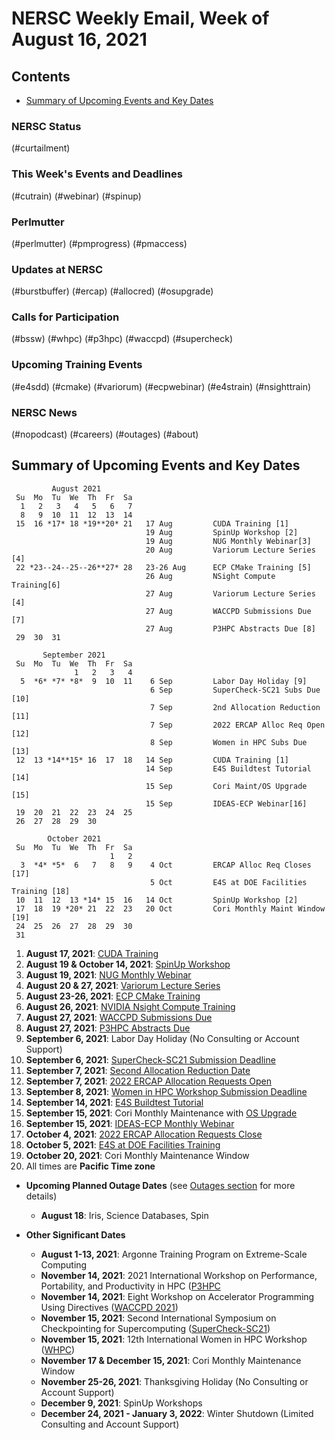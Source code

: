 # NERSC Weekly Email, Week of August 16, 2021 <a name="top"></a> #

## Contents ## 

- [Summary of Upcoming Events and Key Dates](#dates)

### NERSC Status

(#curtailment)

### This Week's Events and Deadlines

(#cutrain)
(#webinar)
(#spinup)

### Perlmutter

(#perlmutter)
(#pmprogress)
(#pmaccess)

### Updates at NERSC 

(#burstbuffer)
(#ercap)
(#allocred)
(#osupgrade)

### Calls for Participation

(#bssw)
(#whpc)
(#p3hpc)
(#waccpd)
(#supercheck)

### Upcoming Training Events 

(#e4sdd)
(#cmake)
(#variorum)
(#ecpwebinar)
(#e4strain)
(#nsighttrain)

### NERSC News 

(#nopodcast)
(#careers)
(#outages)
(#about)

## Summary of Upcoming Events and Key Dates <a name="dates"/></a> ##

             August 2021
     Su  Mo  Tu  We  Th  Fr  Sa
      1   2   3   4   5   6   7  
      8   9  10  11  12  13  14
     15  16 *17* 18 *19**20* 21   17 Aug         CUDA Training [1]
                                  19 Aug         SpinUp Workshop [2]
                                  19 Aug         NUG Monthly Webinar[3]
                                  20 Aug         Variorum Lecture Series [4]
     22 *23--24--25--26**27* 28   23-26 Aug      ECP CMake Training [5]
                                  26 Aug         NSight Compute Training[6]
                                  27 Aug         Variorum Lecture Series [4]
                                  27 Aug         WACCPD Submissions Due [7]
                                  27 Aug         P3HPC Abstracts Due [8]
     29  30  31

           September 2021
     Su  Mo  Tu  We  Th  Fr  Sa
                  1   2   3   4
      5  *6* *7* *8*  9  10  11    6 Sep         Labor Day Holiday [9]
                                   6 Sep         SuperCheck-SC21 Subs Due [10]
                                   7 Sep         2nd Allocation Reduction [11]
                                   7 Sep         2022 ERCAP Alloc Req Open [12]
                                   8 Sep         Women in HPC Subs Due [13]
     12  13 *14**15* 16  17  18   14 Sep         CUDA Training [1]
                                  14 Sep         E4S Buildtest Tutorial [14]
                                  15 Sep         Cori Maint/OS Upgrade [15]
                                  15 Sep         IDEAS-ECP Webinar[16]
     19  20  21  22  23  24  25
     26  27  28  29  30

            October 2021
     Su  Mo  Tu  We  Th  Fr  Sa
                          1   2
      3  *4* *5*  6   7   8   9    4 Oct         ERCAP Alloc Req Closes [17]
                                   5 Oct         E4S at DOE Facilities Training [18]
     10  11  12  13 *14* 15  16   14 Oct         SpinUp Workshop [2]
     17  18  19 *20* 21  22  23   20 Oct         Cori Monthly Maint Window [19]
     24  25  26  27  28  29  30
     31


1. **August 17, 2021**: [CUDA Training](#cutrain)
2. **August 19 & October 14, 2021**: [SpinUp Workshop](#spinup)
3. **August 19, 2021**: [NUG Monthly Webinar](#webinar)
3. **August 20 & 27, 2021**: [Variorum Lecture Series](#variorum)
5. **August 23-26, 2021**: [ECP CMake Training](#cmake)
6. **August 26, 2021**: [NVIDIA Nsight Compute Training](#nsighttrain)
7. **August 27, 2021**: [WACCPD Submissions Due](#waccpd)
8. **August 27, 2021**: [P3HPC Abstracts Due](#p3hpc)
9. **September 6, 2021**: Labor Day Holiday (No Consulting or Account Support)
10. **September 6, 2021**: [SuperCheck-SC21 Submission Deadline](#supercheck)
11. **September 7, 2021**: [Second Allocation Reduction Date](#allocred)
12. **September 7, 2021**: [2022 ERCAP Allocation Requests Open](#ercap)
13. **September 8, 2021**: [Women in HPC Workshop Submission Deadline](#whpc)
14. **September 14, 2021**: [E4S Buildtest Tutorial](#e4strain)
15. **September 15, 2021**: Cori Monthly Maintenance with [OS Upgrade](#osupgrade) 
16. **September 15, 2021**: [IDEAS-ECP Monthly Webinar](#ecpwebinar)
17. **October 4, 2021**: [2022 ERCAP Allocation Requests Close](#ercap)
17. **October 5, 2021**: [E4S at DOE Facilities Training](#e4sdd)
18. **October 20, 2021**: Cori Monthly Maintenance Window
19. All times are **Pacific Time zone**

- **Upcoming Planned Outage Dates** (see [Outages section](#outages) for more 
details)
    - **August 18**: Iris, Science Databases, Spin

- **Other Significant Dates**
    - **August 1-13, 2021**: Argonne Training Program on Extreme-Scale Computing
    - **November 14, 2021**: 2021 International Workshop on Performance, Portability, and Productivity in HPC ([P3HPC](https://p3hpc.org/workshop/2021/)
    - **November 14, 2021**: Eight Workshop on Accelerator Programming Using Directives ([WACCPD 2021](https://www.waccpd.org))
    - **November 15, 2021**: Second International Symposium on Checkpointing for Supercomputing ([SuperCheck-SC21](https://supercheck.lbl.gov/supercheck-sc21))
    - **November 15, 2021**: 12th International Women in HPC Workshop ([WHPC](https://womeninhpc.org/events/sc-2021-workshop))
    - **November 17 & December 15, 2021**: Cori Monthly Maintenance Window
    - **November 25-26, 2021**: Thanksgiving Holiday (No Consulting or Account Support)
    - **December 9, 2021**: SpinUp Workshops
    - **December 24, 2021 - January 3, 2022**: Winter Shutdown (Limited Consulting and Account Support)

